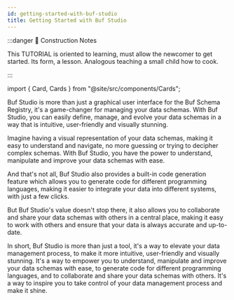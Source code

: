 ```yaml
---
id: getting-started-with-buf-studio
title: Getting Started with Buf Studio
---
```


:::danger 🚧 Construction Notes

This TUTORIAL is oriented to learning, must allow the newcomer to get started. Its form, a lesson. Analogous teaching
a small child how to cook.

:::

import { Card, Cards } from "@site/src/components/Cards";

<Cards>
  <Card
    name="🖌 Tutorial"
    url="#"
    description="Lorem ipsum dolor sit amet, consectetur adipiscing elit, sed do eiusmod tempor incididunt ut labore et dolore magna aliqua."
  />
  <Card
    name="🚧 How To"
    url="#"
    description="Nisl tincidunt eget nullam non. Sed cras ornare arcu dui vivamus. Id neque aliquam vestibulum morbi blandit. Turpis nunc eget lorem dolor sed."
  />
  <Card
    name="🧱 Reference"
    url="#"
    description="Integer malesuada nunc vel risus commodo viverra maecenas accumsan. Faucibus vitae aliquet nec ullamcorper sit amet."
  />
  <Card
    name="🏗 Explanation"
    url="#"
    description="Scelerisque varius morbi enim nunc faucibus a pellentesque sit amet. Aenean sed adipiscing diam donec adipiscing tristique risus."
  />
</Cards>


Buf Studio is more than just a graphical user interface for the Buf Schema Registry, it's a game-changer for managing
your data schemas. With Buf Studio, you can easily define, manage, and evolve your data schemas in a way that is
intuitive, user-friendly and visually stunning.

Imagine having a visual representation of your data schemas, making it easy to understand and navigate, no more guessing
or trying to decipher complex schemas. With Buf Studio, you have the power to understand, manipulate and improve your
data schemas with ease.

And that's not all, Buf Studio also provides a built-in code generation feature which allows you to generate code for
different programming languages, making it easier to integrate your data into different systems, with just a few clicks.

But Buf Studio's value doesn't stop there, it also allows you to collaborate and share your data schemas with others in
a central place, making it easy to work with others and ensure that your data is always accurate and up-to-date.

In short, Buf Studio is more than just a tool, it's a way to elevate your data management process, to make it more
intuitive, user-friendly and visually stunning. It's a way to empower you to understand, manipulate and improve your
data schemas with ease, to generate code for different programming languages, and to collaborate and share your data
schemas with others. It's a way to inspire you to take control of your data management process and make it shine.